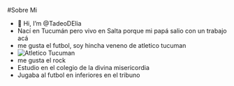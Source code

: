 #Sobre Mi
- 👋 Hi, I’m @TadeoDElia
- Nací en Tucumán pero vivo en Salta porque mi papá salio con un trabajo acá
- me gusta el futbol, soy hincha veneno de atletico tucuman
- ![Atletico Tucuman](https://upload.wikimedia.org/wikipedia/commons/b/b4/Escudo_del_Club_Atletico_Tucuman.svg)
- me gusta el rock
- Estudio en el colegio de la divina misericordia
- Jugaba al futbol en inferiores en el tribuno
  
